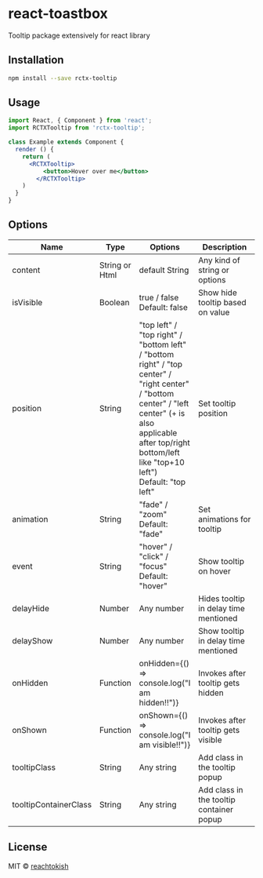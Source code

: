 # react-toastbox

Tooltip package extensively for react library

## Installation
```bash
npm install --save rctx-tooltip
```

## Usage

```jsx
import React, { Component } from 'react';
import RCTXTooltip from 'rctx-tooltip';

class Example extends Component {
  render () {
    return (
      <RCTXTooltip>
	  	  <button>Hover over me</button>
	    </RCTXTooltip>
    )
  }
}
```

## Options
<table class="table table-bordered table-striped">
  <thead>
  <tr>
    <th style="width: 60px;">Name</th>
    <th style="width: 50px;">Type</th>
    <th style="width: 10px;">Options</th>
    <th>Description</th>
  </tr>
  </thead>
  <tbody>
    <tr>
      <td>content</td>
      <td>String or Html</td>
      <td>default String</td>
      <td>Any kind of string or options</td>
    </tr>
    <tr>
      <td>isVisible</td>
      <td>Boolean</td>
      <td>true / false<br />Default: false</td>
      <td>Show hide tooltip based on value</td>
    </tr>
    <tr>
      <td>position</td>
      <td>String</td>
      <td>"top left" / "top right" / "bottom left" / "bottom right" / "top center" / "right center" / "bottom center" / "left center" (+ is also applicable after top/right bottom/left like "top+10 left")<br />Default: "top left"</td>
      <td>Set tooltip position</td>
    </tr>
    <tr>
      <td>animation</td>
      <td>String</td>
      <td>"fade" / "zoom"<br />Default: "fade"</td>
      <td>Set animations for tooltip</td>
    </tr>
    <tr>
      <td>event</td>
      <td>String</td>
      <td>"hover" / "click" / "focus"<br />Default: "hover"</td>
      <td>Show tooltip on hover</td>
    </tr>
    <tr>
      <td>delayHide</td>
      <td>Number</td>
      <td>Any number</td>
      <td>Hides tooltip in delay time mentioned</td>
    </tr>
    <tr>
      <td>delayShow</td>
      <td>Number</td>
      <td>Any number</td>
      <td>Show tooltip in delay time mentioned</td>
    </tr>
    <tr>
      <td>onHidden</td>
      <td>Function</td>
      <td>onHidden={() => console.log("I am hidden!!")}</td>
      <td>Invokes after tooltip gets hidden</td>
    </tr>
    <tr>
      <td>onShown</td>
      <td>Function</td>
      <td>onShown={() => console.log("I am visible!!")}</td>
      <td>Invokes after tooltip gets visible</td>
    </tr>
    <tr>
      <td>tooltipClass</td>
      <td>String</td>
      <td>Any string</td>
      <td>Add class in the tooltip popup</td>
    </tr>
    <tr>
      <td>tooltipContainerClass</td>
      <td>String</td>
      <td>Any string</td>
      <td>Add class in the tooltip container popup</td>
    </tr>
  </tbody>
</table>

## License
MIT © [reachtokish](https://github.com/reachtokish)